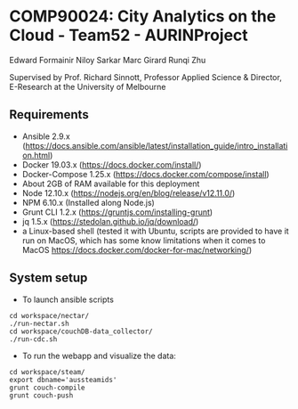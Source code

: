 # COMP90024: City Analytics on the Cloud - Team52 - AURINProject

Edward Formainir
Niloy Sarkar
Marc Girard
Runqi Zhu

Supervised by Prof. Richard Sinnott, Professor Applied Science & Director, E-Research at the University of Melbourne

## Requirements

* Ansible 2.9.x (https://docs.ansible.com/ansible/latest/installation_guide/intro_installation.html)
* Docker 19.03.x (https://docs.docker.com/install/)
* Docker-Compose 1.25.x (https://docs.docker.com/compose/install)
* About 2GB of RAM available for this deployment
* Node 12.10.x (https://nodejs.org/en/blog/release/v12.11.0/)
* NPM 6.10.x (Installed along Node.js)
* Grunt CLI 1.2.x (https://gruntjs.com/installing-grunt)
* jq 1.5.x (https://stedolan.github.io/jq/download/)
* a Linux-based shell (tested it with Ubuntu, scripts are provided to have it run on MacOS, which has some know limitations when it comes to MacOS https://docs.docker.com/docker-for-mac/networking/)

## System setup

* To launch ansible scripts

```shell script
cd workspace/nectar/
./run-nectar.sh
cd workspace/couchDB-data_collector/
./run-cdc.sh
```

* To run the webapp and visualize the data:

```shell script
cd workspace/steam/
export dbname='aussteamids'
grunt couch-compile
grunt couch-push
```

